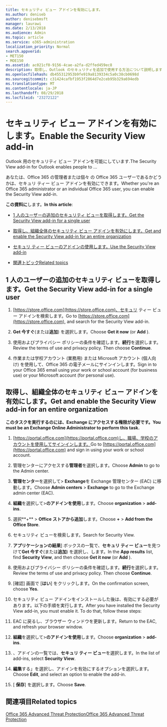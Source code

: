 ```yaml
---
title: セキュリティ ビュー アドインを有効にします。
ms.author: deniseb
author: denisebmsft
manager: laurawi
ms.date: 2/13/2018
ms.audience: Admin
ms.topic: article
ms.service: o365-administration
localization_priority: Normal
search.appverid:
- MET150
- MOE150
ms.assetid: ac021cf0-9156-4cae-a2fa-d2ffed459ec8
description: 取得し、Outlook のセキュリティを追加で使用する方法について説明します。
ms.openlocfilehash: db455312953b9fe919a8139334c5a0c38cb0698d
ms.sourcegitcommit: c31424cafbf1953f2864d7e2ceb95b329a694edb
ms.translationtype: MT
ms.contentlocale: ja-JP
ms.lasthandoff: 08/29/2018
ms.locfileid: "23272122"
---
```

# <a name="enable-the-security-view-add-in"></a><span data-ttu-id="65d2c-103">セキュリティ ビュー アドインを有効にします。</span><span class="sxs-lookup"><span data-stu-id="65d2c-103">Enable the Security View add-in</span></span>

<span data-ttu-id="65d2c-104">Outlook 用のセキュリティ ビュー アドインを可能にしています.</span><span class="sxs-lookup"><span data-stu-id="65d2c-104">The Security View add-in for Outlook enables people to ...</span></span>
  
<span data-ttu-id="65d2c-105">あなたは、Office 365 の管理者または個々 の Office 365 ユーザーであるかどうかは、セキュリ ティー ビュー アドインを有効にできます。</span><span class="sxs-lookup"><span data-stu-id="65d2c-105">Whether you're an Office 365 administrator or an individual Office 365 user, you can enable the Security View add-in.</span></span>
  
 <span data-ttu-id="65d2c-106">**この資料に**します。</span><span class="sxs-lookup"><span data-stu-id="65d2c-106">**In this article**:</span></span> 
  
- [<span data-ttu-id="65d2c-107">1 人のユーザーの追加のセキュリティ ビューを取得します。</span><span class="sxs-lookup"><span data-stu-id="65d2c-107">Get the Security View add-in for a single user</span></span>](enable-the-security-view-add-in.md#singleget)
    
- [<span data-ttu-id="65d2c-108">取得し、組織全体のセキュリティ ビュー アドインを有効にします。</span><span class="sxs-lookup"><span data-stu-id="65d2c-108">Get and enable the Security View add-in for an entire organization</span></span>](enable-the-security-view-add-in.md#wholeorgget)
    
- [<span data-ttu-id="65d2c-109">セキュリ ティー ビューのアドインの使用します。</span><span class="sxs-lookup"><span data-stu-id="65d2c-109">Use the Security View add-in</span></span>](enable-the-security-view-add-in.md#useit)
    
- [<span data-ttu-id="65d2c-110">関連トピック</span><span class="sxs-lookup"><span data-stu-id="65d2c-110">Related topics</span></span>](enable-the-security-view-add-in.md#relaated)
    
## <a name="get-the-security-view-add-in-for-a-single-user"></a><span data-ttu-id="65d2c-111">1 人のユーザーの追加のセキュリティ ビューを取得します。</span><span class="sxs-lookup"><span data-stu-id="65d2c-111">Get the Security View add-in for a single user</span></span>
<span data-ttu-id="65d2c-112"><a name="singleget"> </a></span><span class="sxs-lookup"><span data-stu-id="65d2c-112"></span></span>

1. <span data-ttu-id="65d2c-113">[https://store.office.com](https://store.office.com)、セキュリ ティー ビュー アドインを検索します。</span><span class="sxs-lookup"><span data-stu-id="65d2c-113">Go to [https://store.office.com](https://store.office.com), and search for the Security View add-in.</span></span>
    
2. <span data-ttu-id="65d2c-114">**Get 今すぐ**(または**追加**) を選択します。</span><span class="sxs-lookup"><span data-stu-id="65d2c-114">Choose **Get it now** (or **Add** ).</span></span> 
    
3. <span data-ttu-id="65d2c-p101">使用およびプライバシー ポリシーの条件を確認します。**続行**を選択します。</span><span class="sxs-lookup"><span data-stu-id="65d2c-p101">Review the terms of use and privacy policy. Then choose **Continue**.</span></span> 
    
4. <span data-ttu-id="65d2c-117">作業または学校アカウント (業務用) または Microsoft アカウント (個人向け) を使用して、Office 365 の電子メールにサインインします。</span><span class="sxs-lookup"><span data-stu-id="65d2c-117">Sign in to your Office 365 email using your work or school account (for business use) or your Microsoft account (for personal use).</span></span>
    
## <a name="get-and-enable-the-security-view-add-in-for-an-entire-organization"></a><span data-ttu-id="65d2c-118">取得し、組織全体のセキュリティ ビュー アドインを有効にします。</span><span class="sxs-lookup"><span data-stu-id="65d2c-118">Get and enable the Security View add-in for an entire organization</span></span>
<span data-ttu-id="65d2c-119"><a name="wholeorgget"> </a></span><span class="sxs-lookup"><span data-stu-id="65d2c-119"></span></span>

 <span data-ttu-id="65d2c-120">**このタスクを実行するのには、Exchange にアクセスする権限が必要です。**</span><span class="sxs-lookup"><span data-stu-id="65d2c-120">**You must be an Exchange Online Administrator to perform this task.**</span></span>
  
1. <span data-ttu-id="65d2c-121">[https://portal.office.com](https://portal.office.com)し、職場、学校のアカウントを使用してサインインします。</span><span class="sxs-lookup"><span data-stu-id="65d2c-121">Go to [https://portal.office.com](https://portal.office.com) and sign in using your work or school account.</span></span> 
    
2. <span data-ttu-id="65d2c-122">管理センターにアクセスする**管理者**を選択します。</span><span class="sxs-lookup"><span data-stu-id="65d2c-122">Choose **Admin** to go to the Admin center.</span></span> 
    
3. <span data-ttu-id="65d2c-123">**管理センター**を選択して\> **Exchange**を Exchange 管理センター (EAC) に移動します。</span><span class="sxs-lookup"><span data-stu-id="65d2c-123">Choose **Admin centers** \> **Exchange** to go to the Exchange admin center (EAC).</span></span> 
    
4. <span data-ttu-id="65d2c-124">**組織**を選択して\>**のアドインを使用**します。</span><span class="sxs-lookup"><span data-stu-id="65d2c-124">Choose **organization** \> **add-ins**.</span></span> 
    
5. <span data-ttu-id="65d2c-125">選択**+** \> **Office ストアから追加**します。</span><span class="sxs-lookup"><span data-stu-id="65d2c-125">Choose **+** \> **Add from the Office Store**.</span></span> 
    
6. <span data-ttu-id="65d2c-126">セキュリティ ビューを検索します。</span><span class="sxs-lookup"><span data-stu-id="65d2c-126">Search for Security View.</span></span>
    
7. <span data-ttu-id="65d2c-127">**アプリケーションの結果**] ボックスの一覧で、**セキュリ ティー ビュー**を見つけて**Get 今すぐ**(または**追加**) を選択し、します。</span><span class="sxs-lookup"><span data-stu-id="65d2c-127">In the **App results** list, find **Security View**, and then choose **Get it now** (or **Add** ).</span></span> 
    
8. <span data-ttu-id="65d2c-p102">使用およびプライバシー ポリシーの条件を確認します。**続行**を選択します。</span><span class="sxs-lookup"><span data-stu-id="65d2c-p102">Review the terms of use and privacy policy. Then choose **Continue**.</span></span> 
    
9. <span data-ttu-id="65d2c-130">[確認] 画面で [**はい**] をクリックします。</span><span class="sxs-lookup"><span data-stu-id="65d2c-130">On the confirmation screen, choose **Yes**.</span></span> 
    
10. <span data-ttu-id="65d2c-p103">セキュリティ ビュー アドインをインストールした後は、有効にする必要があります。以下の手順を実行します。</span><span class="sxs-lookup"><span data-stu-id="65d2c-p103">After you have installed the Security View add-in, you must enable it. To do that, follow these steps:</span></span>
    
1. <span data-ttu-id="65d2c-133">EAC に戻るし、ブラウザー ウィンドウを更新します。</span><span class="sxs-lookup"><span data-stu-id="65d2c-133">Return to the EAC, and refresh your browser window.</span></span>
    
2. <span data-ttu-id="65d2c-134">**組織**を選択して\>**のアドインを使用**します。</span><span class="sxs-lookup"><span data-stu-id="65d2c-134">Choose **organization** \> **add-ins**.</span></span> 
    
3. <span data-ttu-id="65d2c-135">、アドインの一覧では、**セキュリ ティー ビュー**を選択します。</span><span class="sxs-lookup"><span data-stu-id="65d2c-135">In the list of add-ins, select **Security View**.</span></span> 
    
4. <span data-ttu-id="65d2c-136">**編集**する」を選択し、アドインを有効にするオプションを選択します。</span><span class="sxs-lookup"><span data-stu-id="65d2c-136">Choose **Edit**, and select an option to enable the add-in.</span></span> 
    
5. <span data-ttu-id="65d2c-137">[ **保存**] を選択します。</span><span class="sxs-lookup"><span data-stu-id="65d2c-137">Choose **Save**.</span></span> 
    
## <a name="related-topics"></a><span data-ttu-id="65d2c-138">関連項目</span><span class="sxs-lookup"><span data-stu-id="65d2c-138">Related topics</span></span>
<span data-ttu-id="65d2c-139"><a name="relaated"> </a></span><span class="sxs-lookup"><span data-stu-id="65d2c-139"></span></span>

[<span data-ttu-id="65d2c-140">Office 365 Advanced Threat Protection</span><span class="sxs-lookup"><span data-stu-id="65d2c-140">Office 365 Advanced Threat Protection</span></span>](office-365-atp.md)
  

